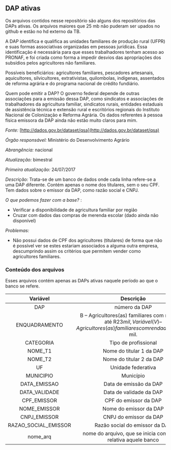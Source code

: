 ## DAP ativas

Os arquivos contidos nesse repositório são alguns dos repositórios das DAPs ativas. Os arquivos maiores que 25 mb não puderam ser upados no github e estão no hd externo da TB. 

A DAP identifica e qualifica as unidades familiares de produção rural (UFPR) e suas formas associativas organizadas em pessoas jurídicas. Essa identificação é necessária para que esses trabalhadores tenham acesso ao PRONAF, e foi criada como forma a impedir desvios das apropriações dos subsídios pelos agricultores não familiares.

Possíveis beneficiários: agricultores familiares, pescadores artesanais, aquicultores, silvicultores, extrativistas, quilombolas, indígenas, assentados de reforma agrária e do programa nacional de crédito fundiário.

Quem pode emitir a DAP? O governo federal depende de outras associações para a emissão dessa DAP, como sindicatos e associações de trabalhadores da agricultura familiar, sindicatos rurais, entidades estaduais de assistência técnica e extensão rural e escritórios regionais do Instituto Nacional de Colonização e Reforma Agrária. Os dados referentes à pessoa física emissora da DAP ainda não estão muito claros para mim. 

*Fonte:* [http://dados.gov.br/dataset/qsa](http://dados.gov.br/dataset/qsa)

*Órgão responsável:* Ministério do Desenvolvimento Agrário

*Abrangência:* nacional 

*Atualização:* bimestral

*Primeira atualização:* 24/07/2017

*Descrição:* Trata-se de um banco de dados onde cada linha refere-se a uma DAP diferente. Contém apenas o nome dos titulares, sem o seu CPF. Tem dados sobre o emissor da DAP, como razão social e CNPJ. 

*O que podemos fazer com a base?* : 

* Verificar a disponibilidade de agricultura familiar por região
* Cruzar com dados das compras de merenda escolar (dado ainda não disponível)

*Problemas:*

* Não possui dados de CPF dos agricultores (titulares) de forma que não é possível ver se estes estariam associados a alguma outra empresa, descumprindo assim os critérios que permitem vender como agricultores familiares.

### Conteúdo dos arquivos
Esses arquivos contém apenas as DAPs ativas naquele período ao que o banco se refere.  

|Variável| Descrição|
|:--:|:---:|
|DAP| número da DAP |
|ENQUADRAMENTO|  B –  Agricultores(as) familiares com renda de até R$23 mil, Variável (V) – Agricultores(as) familiares com renda de até R$415 mil.|
|CATEGORIA| Tipo de profissional |
|NOME_T1| Nome do titular 1 da DAP|
|NOME_T2| Nome do titular 2 da DAP|             
|UF| Unidade federativa |
|MUNICIPIO| Município |
|DATA_EMISSAO| Data de emissão da DAP|
|DATA_VALIDADE| Data de validade da DAP |
|CPF_EMISSOR| CPF do emissor da DAP|         
|NOME_EMISSOR| Nome do emissor da DAP|
|CNPJ_EMISSOR| CNPJ do emissor da DAP|
|RAZAO_SOCIAL_EMISSOR| Razão social do emissor da DAP|
|nome_arq| nome do arquivo, que se inicia com a data relativa aquele banco | 
